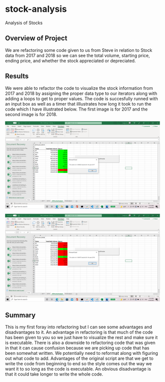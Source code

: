 # stock-analysis
Analysis of Stocks

## **Overview of Project**
  We are refactoring some code given to us from Steve in relation to Stock data from 2017 and 2018 so we can see the total volume, starting price, ending price, and whether the stock appreciated or depreciated.
  
## Results
  We were able to refactor the code to visualize the stock information from 2017 and 2018 by assigning the proper data type to our iterators along with adding a loops to get to proper values. The code is succesfully runned with an input box as well as a timer that illlustrates how long it took to run the code which I have illustrated below. The first image is for 2017 and the second image is for 2018.
  
 ![this is an image](https://github.com/edyu23/stock-analysis/blob/bfc5e30725619779155e4bfe09f4c40395531255/VBA_Challenge_2017.png)
 
 ![this is an image](https://github.com/edyu23/stock-analysis/blob/bfc5e30725619779155e4bfe09f4c40395531255/VBA_Challenge_2018.png)
 
## Summary
  This is my first foray into refactoring but I can see some advantages and disadvantages to it. An advantage in refactoring is that much of the code has been given to you so we just have to visualize the rest and make sure it is executable. There is also a downside to refactoring code that was given in that it can cause confusion because we are picking up code that has been somewhat written. We potentially need to reformat along with figuring out what code to add.
  Advantages of the original script are that we get to write the code from beginning to end so the style comes out the way we want it to so long as the code is executable. An obvious disadvantage is that it could take longer to write the whole code.
  
